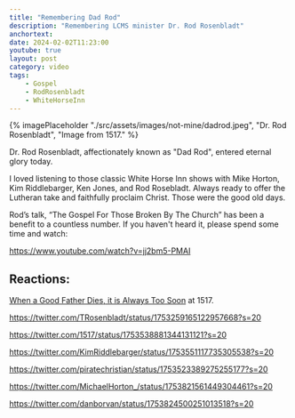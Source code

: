 ```yaml
---
title: "Remembering Dad Rod"
description: "Remembering LCMS minister Dr. Rod Rosenbladt"
anchortext: 
date: 2024-02-02T11:23:00
youtube: true
layout: post
category: video
tags:
    - Gospel
    - RodRosenbladt
    - WhiteHorseInn
---
```

{% imagePlaceholder "./src/assets/images/not-mine/dadrod.jpeg", "Dr. Rod Rosenbladt", "Image from 1517." %}

Dr. Rod Rosenbladt, affectionately known as "Dad Rod", entered eternal glory today.

I loved listening to those classic White Horse Inn shows with Mike Horton, Kim Riddlebarger, Ken Jones, and Rod Rosebladt. Always ready to offer the Lutheran take and faithfully proclaim Christ.  Those were the good old days.

Rod’s talk, “The Gospel For Those Broken By The Church” has been a benefit to a countless number. If you haven't heard it, please spend some time and watch:

https://www.youtube.com/watch?v=jj2bm5-PMAI

## Reactions:

[When a Good Father Dies, it is Always Too Soon](https://www.1517.org/articles/when-a-good-father-dies-it-is-always-too-soon) at 1517.

https://twitter.com/TRosenbladt/status/1753259165122957668?s=20

https://twitter.com/1517/status/1753538881344131121?s=20

https://twitter.com/KimRiddlebarger/status/1753551117735305538?s=20

https://twitter.com/piratechristian/status/1753523389275255177?s=20

https://twitter.com/MichaelHorton_/status/1753821561449304461?s=20

https://twitter.com/danborvan/status/1753824500251013518?s=20

